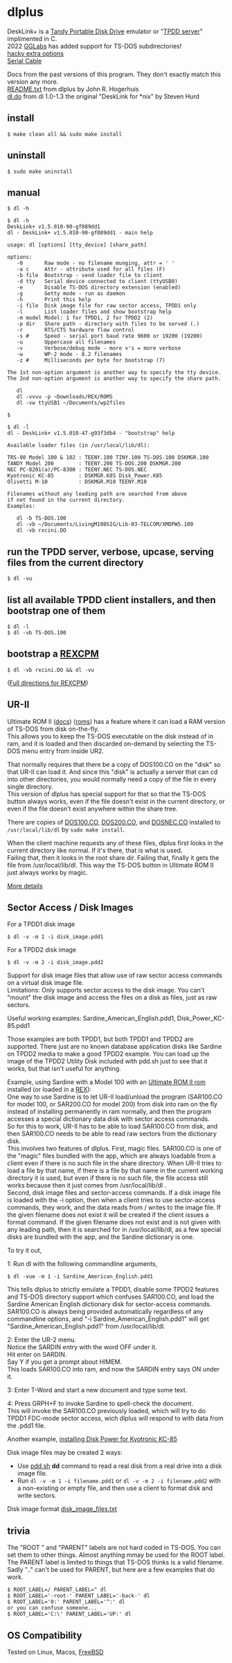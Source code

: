 # dlplus
DeskLink+ is a [Tandy Portable Disk Drive](http://tandy.wiki/TPDD) emulator or "[TPDD server](http://tandy.wiki/TPDD_server)" implimented in C.  
2022 [GGLabs](https://gglabs.us/) has added support for TS-DOS subdirectories!  
[hacky extra options](ref/advanced_options.txt)  
[Serial Cable](http://tandy.wiki/Model_T_Serial_Cable)

Docs from the past versions of this program. They don't exactly match this version any more.  
[README.txt](README.txt) from dlplus by John R. Hogerhuis  
[dl.do](dl.do) from dl 1.0-1.3 the original "DeskLink for \*nix" by Steven Hurd
<!-- [Original source](http://bitchin100.com/files/linux/dlplus.zip) -->

## install
```
$ make clean all && sudo make install
```

## uninstall
```
$ sudo make uninstall
```

## manual
```
$ dl -h
```

```
$ dl -h
DeskLink+ v1.5.010-90-gf089dd1
dl - DeskLink+ v1.5.010-90-gf089dd1 - main help

usage: dl [options] [tty_device] [share_path]

options:
   -0       Raw mode - no filename munging, attr = ' '
   -a c     Attr - attribute used for all files (F)
   -b file  Bootstrap - send loader file to client
   -d tty   Serial device connected to client (ttyUSB0)
   -e       Disable TS-DOS directory extension (enabled)
   -g       Getty mode - run as daemon
   -h       Print this help
   -i file  Disk image file for raw sector access, TPDD1 only
   -l       List loader files and show bootstrap help
   -m model Model: 1 for TPDD1, 2 for TPDD2 (2)
   -p dir   Share path - directory with files to be served (.)
   -r       RTS/CTS hardware flow control
   -s #     Speed - serial port baud rate 9600 or 19200 (19200)
   -u       Uppercase all filenames
   -v       Verbose/debug mode - more v's = more verbose
   -w       WP-2 mode - 8.2 filenames
   -z #     Milliseconds per byte for bootstrap (7)

The 1st non-option argument is another way to specify the tty device.
The 2nd non-option argument is another way to specify the share path.

   dl
   dl -vvvu -p ~Downloads/REX/ROMS
   dl -vw ttyUSB1 ~/Documents/wp2files

$ 
```
```
$ dl -l
dl - DeskLink+ v1.5.010-47-g93f3db4 - "bootstrap" help

Available loader files (in /usr/local/lib/dl):

TRS-80 Model 100 & 102 : TEENY.100 TINY.100 TS-DOS.100 DSKMGR.100
TANDY Model 200        : TEENY.200 TS-DOS.200 DSKMGR.200
NEC PC-8201(a)/PC-8300 : TEENY.NEC TS-DOS.NEC
Kyotronic KC-85        : DSKMGR.K85 Disk_Power.K85
Olivetti M-10          : DSKMGR.M10 TEENY.M10

Filenames without any leading path are searched from above
if not found in the current directory.
Examples:

   dl -b TS-DOS.100
   dl -vb ~/Documents/LivingM100SIG/Lib-03-TELCOM/XMDPW5.100
   dl -vb rxcini.DO

```

## run the TPDD server, verbose, upcase, serving files from the current directory
```
$ dl -vu
```

## list all available TPDD client installers, and then bootstrap one of them
```
$ dl -l
$ dl -vb TS-DOS.100
```

## bootstrap a [REXCPM](http://bitchin100.com/wiki/index.php?title=REXCPM)
```
$ dl -vb rxcini.DO && dl -vu
```
([Full directions for REXCPM](REXCPM.md))


## UR-II
Ultimate ROM II ([docs](http://www.club100.org/library/libdoc.html)) ([roms](https://bitchin100.com/wiki/index.php?title=REXsharp#Option_ROM_Images_for_Download)) has a feature where it can load a RAM version of TS-DOS from disk on-the-fly.  
This allows you to keep the TS-DOS executable on the disk instead of in ram, and it is loaded and then discarded on-demand by selecting the TS-DOS menu entry from inside UR2.

That normally requires that there be a copy of DOS100.CO on the "disk" so that UR-II can load it. And since this "disk" is actually a server that can cd into other directories, you would normally need a copy of the file in every single directory.  
This version of dlplus has special support for that so that the TS-DOS button always works, even if the file doesn't exist in the current directory, or even if the file doesn't exist anywhere within the share tree.

There are copies of [DOS100.CO](clients/ts-dos/DOS100.CO), [DOS200.CO](clients/ts-dos/DOS200.CO), and [DOSNEC.CO](clients/ts-dos/DOSNEC.CO) installed to ```/usr/local/lib/dl``` by ```sudo make install```.

When the client machine requests any of these files, dlplus first looks in the current directory like normal. If it's there, that is what is used.  
Failing that, then it looks in the root share dir. Failing that, finally it gets the file from /usr/local/lib/dl. This way the TS-DOS button in Ultimate ROM II just always works by magic.

[More details](ref/ur2.txt)

## Sector Access / Disk Images
For a TPDD1 disk image
```
$ dl -v -m 1 -i disk_image.pdd1
```  

For a TPDD2 disk image
```
$ dl -v -m 2 -i disk_image.pdd2
```

Support for disk image files that allow use of raw sector access commands on a virtual disk image file.  
Limitations: Only supports sector access to the disk image. You can't "mount" the disk image and access the files on a disk as files, just as raw sectors.

Useful working examples: Sardine_American_English.pdd1, Disk_Power_KC-85.pdd1

Those examples are both TPDD1, but both TPDD1 and TPDD2 are supported. There just are no known database application disks like Sardine on TPDD2 media to make a good TPDD2 example. You can load up the image of the TPDD2 Utility Disk included with pdd.sh just to see that it works, but that isn't useful for anything.  

Example, using Sardine with a Model 100 with an [Ultimate ROM II rom](http://www.club100.org/library/librom.html) installed (or loaded in a [REX](http://bitchin100.com/wiki/index.php?title=Rex)):  
One way to use Sardine is to let UR-II load/unload the program (SAR100.CO for model 100, or SAR200.CO for model 200) from disk into ram on the fly instead of installing permanently in ram normally, and then the program accesses a special dictionary data disk with sector access commands.  
So for this to work, UR-II has to be able to load SAR100.CO from disk, and then SAR100.CO needs to be able to read raw sectors from the dictionary disk.  
This involves two features of dlplus. First, magic files. SAR100.CO is one of the "magic" files bundled with the app, which are always loadable from a client even if there is no such file in the share directory. When UR-II tries to load a file by that name, if there is a file by that name in the current working directory it is used, but even if there is no such file, the file access still works because then it just comes from /usr/local/lib/dl .  
Second, disk image files and sector-access commands. If a disk image file is loaded with the -i option, then when a client tries to use sector-access commands, they work, and the data reads from / writes to the image file. If the given filename does not exist it will be created if the client issues a format command. If the given filename does not exist and is not given with any leading path, then it is searched for in /usr/local/lib/dl, as a few special disks are bundled with the app, and the Sardine dictionary is one.  

To try it out,  

1: Run dl with the following commandline arguments,
```
$ dl -vue -m 1 -i Sardine_American_English.pdd1
```
This tells dlplus to strictly emulate a TPDD1, disable some TPDD2 features and TS-DOS directory support which confuses SAR100.CO, and load the Sardine American English dictionary disk for sector-access commands.  
SAR100.CO is always being provided automatically regardless of any commandline options, and "-i Sardine_American_English.pdd1" will get "Sardine_American_English.pdd1" from /usr/local/lib/dl.  

2: Enter the UR-2 menu.  
Notice the SARDIN entry with the word OFF under it.  
Hit enter on SARDIN.  
Say Y if you get a prompt about HIMEM.  
This loads SAR100.CO into ram, and now the SARDIN entry says ON under it.

3: Enter T-Word and start a new document and type some text.  

4: Press GRPH+F to invoke Sardine to spell-check the document.  
This will invoke the SAR100.CO previously loaded, which will try to do TPDD1 FDC-mode sector access, wich dlplus will respond to with data from the .pdd1 file.  

Another example, [installing Disk Power for Kyotronic KC-85](clients/disk_power/Disk_Power.txt)

Disk image files may be created 2 ways:  
* Use [pdd.sh](https://github.com/bkw777/pdd.sh) **dd** command to read a real disk from a real drive into a disk image file.  
* Run `dl -v -m 1 -i filename.pdd1` or `dl -v -m 2 -i filename.pdd2` with a non-existing or empty file, and then use a client to format disk and write sectors.

Disk image format [disk_image_files.txt](ref/disk_image_files.txt)

## trivia
The "ROOT  " and "PARENT" labels are not hard coded in TS-DOS. You can set them to other things. Almost anything mmay be used for the ROOT label. The PARENT label is limited to things that TS-DOS thinks is a valid filename. Sadly ".." can't be used for PARENT, but here are a few examples that do work.
```
$ ROOT_LABEL=/ PARENT_LABEL=^ dl
$ ROOT_LABEL='-root-' PARENT_LABEL='-back-' dl
$ ROOT_LABEL='0:' PARENT_LABEL='^:' dl
or you can confuse someone...  
$ ROOT_LABEL='C:\' PARENT_LABEL='UP:' dl
```
## OS Compatibility
Tested on Linux, Macos, [FreeBSD](ref/freebsd.txt)
